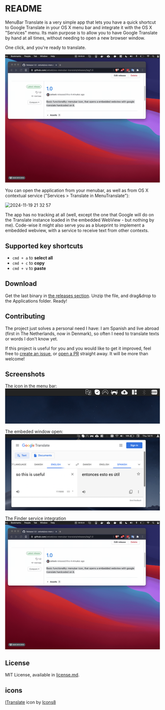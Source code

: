 # README #

MenuBar Translate is a very simple app that lets you have a quick shortcut to Google Translate in your OS X menu bar and integrate it with the OS X "Services" menu. Its main purpose is to allow you to have Google Translate by hand at all times, without needing to open a new browser window.

One click, and you're ready to translate.

![](Docs/service-demo.gif)

You can open the application from your menubar, as well as from OS X contextual service ("Services > Translate in MenuTranslate"):

![2024-11-19 21 32 57](https://github.com/user-attachments/assets/433a4b0c-2f0d-4782-926c-1f7b8c5ace09)

The app has no tracking at all (well, except the one that Google will do on the Translate instance loaded in the embedded WebView - but nothing by me). Code-wise it might also serve you as a blueprint to implement a embedded webview, with a service to receive text from other contexts.

## Supported key shortcuts

- `cmd + a` to **select all**
- `cmd + c` to **copy**
- `cmd + v` to **paste**

## Download

Get the last binary in [the releases section](https://github.com/zetxek/osx-menubar-translate/releases).
Unzip the file, and drag&drop to the Applications folder. Ready!

## Contributing

The project just solves a personal need I have: I am Spanish and live abroad (first in The Netherlands, now in Denmark), so often I need to translate texts or words I don't know yet.

If this project is useful for you and you would like to get it improved, feel free to [create an issue](https://github.com/zetxek/osx-menubar-translate/issues), or [open a PR](https://github.com/zetxek/osx-menubar-translate/pulls) straight away. It will be more than welcome!

## Screenshots
The icon in the menu bar:
![](Resources/closed.png)

The embeded window open:
![](Resources/open.png)

The Finder service integration 
![](Docs/service-demo.gif)


## License

MIT License, available in [license.md](license.md).

## icons

<a target="_blank" href="https://icons8.com/icon/O6PlVpHecASW/itranslate">ITranslate</a> icon by <a target="_blank" href="https://icons8.com">Icons8</a>

